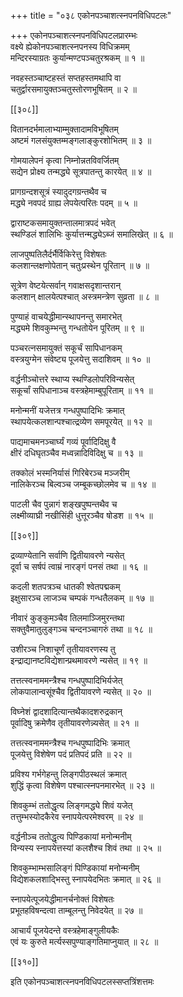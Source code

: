 +++
title = "०३८ एकोनपञ्चाशत्स्नपनविधिपटलः"

+++
एकोनपञ्चाशत्स्नपनविधिपटलप्रारम्भः  
वक्ष्ये ह्येकोनपञ्चाशत्स्नपनस्य विधिक्रमम्  
मन्दिरस्याग्रतः कुर्यान्मण्टपञ्चतुरश्रकम् ॥ १ ॥


नवहस्तञ्चाष्टहस्तं सप्तहस्तमथापि वा  
चतुर्द्वारसमायुक्तञ्चतुस्तोरणभूषितम् ॥ २ ॥



[[३०८]]  

वितानदर्भमालाभ्याम्मुक्तादामविभूषितम्  
अष्टमं गलसंयुक्तम्मङ्गलाङ्कुरशोभितम् ॥ ३ ॥


गोमयालेपनं कृत्वा निम्नोन्नतविवर्जितम्  
सद्येन प्रोक्ष्य तन्मद्ध्ये सूत्रपातन्तु कारयेत् ॥ ४ ॥


प्रागग्रन्दशसूत्रं स्यादुदगग्रन्तथैव च  
मद्ध्ये नवपदं ग्राह्य लेपयेत्परितः पदम् ॥ ५ ॥


द्वाराष्टकसमायुक्तन्तालमात्रपदं भवेत्  
स्थण्डिलं शालिभिः कुर्यात्तन्मद्ध्येऽब्जं समालिखेत् ॥ ६ ॥


लाजपुष्पतिलैर्दर्भैर्विकिरेत्तु विशेषतः    
कलशान्लक्षणोपेतान् चतुःप्रस्थेन पूरितान् ॥ ७ ॥


सूत्रेण वेष्टयेत्सर्वान् गवाक्षसदृशान्तरान्    
कलशान् क्षालयेत्पश्चात् अस्त्रमन्त्रेण सुव्रता ॥ ८ ॥


पुण्याहं वाचयेद्धीमान्स्थापनन्तु समारभेत्  
मद्ध्यमे शिवकुम्भन्तु गन्धतोयेन पूरितम् ॥ ९ ॥


पञ्चरत्नसमायुक्तं सकूर्चं सापिधानकम्  
वस्त्रयुग्मेन संवेष्ट्य पूजयेत्तु सदाशिवम् ॥ १० ॥


वर्द्धनीञ्चोत्तरे स्थाप्य स्थण्डिलोपरिविन्यसेत्  
सकूर्चां सपिधानाञ्च वस्त्रहेमाम्बुपूरिताम् ॥ ११ ॥


मनोन्मनीं यजेत्तत्र गन्धपुष्पादिभिः क्रमात्  
स्थापयेत्कलशान्पश्चात्द्रव्येण समपूरयेत् ॥ १२ ॥


पाद्यमाचमनञ्चार्घ्यं गव्यं पूर्वादिदिक्षु वै  
क्षीरं दधिघृतञ्चैव मध्वन्नादिविदिक्षु च ॥ १३ ॥


तक्कोलं भस्मनिर्यासं गिरिबेरञ्च मञ्जरीम्  
नालिकेरञ्च बिल्वञ्च जम्बूकच्छोलमेव च ॥ १४ ॥


पाटली चैव पुन्नागं शङ्खपुष्पन्तथैव च  
लक्ष्मीव्याघ्री नखीसिंही धुत्तूरञ्चैव षोडश ॥ १५ ॥



[[३०९]]  

द्रव्याण्येतानि सर्वाणि द्वितीयावरणे न्यसेत्  
दूर्वा च सर्षपं त्वाम्रं नारङ्गं पनसं तथा ॥ १६ ॥


कदली शतपत्रञ्च धातकी श्वेतपद्मकम्  
इक्षुसारञ्च लाजञ्च चम्पकं गन्धतैलकम् ॥ १७ ॥


नीवारं कुङ्कुमञ्चैव तिलमाञ्जिमुरन्तथा  
सक्तुवैमातुलुङ्गञ्च चन्दनञ्चागरुं तथा ॥ १८ ॥


उशीरञ्च निशाचूर्णं तृतीयावरणस्य तु  
इन्द्राद्यानष्टविद्येशान्प्रथमावरणे न्यसेत् ॥ १९ ॥


तत्तत्स्वनाममन्त्रैश्च गन्धपुष्पादिभिर्यजेत्  
लोकपालान्वसूंश्चैव द्वितीयावरणे न्यसेत् ॥ २० ॥


विघ्नेशं द्वादशादित्यान्तथैकादशरुद्रकान्  
पूर्वादिषु क्रमेणैव तृतीयावरणेन्न्यसेत् ॥ २१ ॥


तत्तत्स्वनाममन्त्रैश्च गन्धपुष्पादिभिः क्रमात्  
पूजयेत्तु विशेषेण पदं प्रतिपदं प्रति ॥ २२ ॥


प्रविश्य गर्भगेहन्तु लिङ्गपीठस्थलं क्रमात्  
शुद्धिं कृत्वा विशेषेण पश्चात्स्नपनमारभेत् ॥ २३ ॥


शिवकुम्भं ततोद्धृत्य लिङ्गमद्ध्ये शिवं यजेत्  
तत्तुम्भस्योदकैरेव स्नापयेत्परमेश्वरम् ॥ २४ ॥


वर्द्धनीञ्च ततोद्धृत्य पिण्डिकायां मनोन्मनीम्  
विन्यस्य स्नापयेत्तस्यां कलशैश्च शिवं तथा ॥ २५ ॥


शिवकुम्भाम्भसालिङ्गं पिण्डिकायां मनोन्मनीम्  
विद्येशकलशाद्भिस्तु स्नापयेदभितः क्रमात् ॥ २६ ॥


स्नापयेत्पूजयेद्धीमानर्चनोक्तं विशेषतः  
प्रभूतहविषन्दत्वा ताम्बूलन्तु निवेदयेत् ॥ २७ ॥


आचार्यं पूजयेदन्ते वस्त्रहेमाङ्गुलीयकैः  
एवं यः कुरुते मर्त्यस्सपुण्याङ्गतिमाप्नुयात् ॥ २८ ॥



[[३१०]]  

इति एकोनपञ्चाशत्स्नपनविधिपटलस्सप्तत्रिंशत्तमः  
